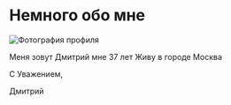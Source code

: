 # Немного обо мнe


![Фотография профиля](C:\Users\PD\Desktop\Radex\20230113_140337.jpg)


Меня зовут Дмитрий мне 37 лет
Живу в городе Москва

С Уважением,

Дмитрий
